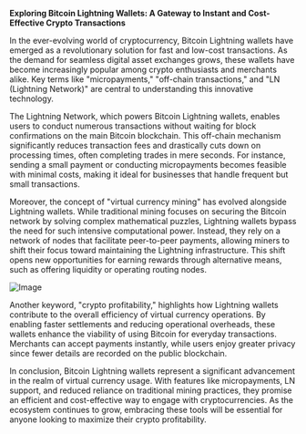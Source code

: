 **Exploring Bitcoin Lightning Wallets: A Gateway to Instant and Cost-Effective Crypto Transactions**

In the ever-evolving world of cryptocurrency, Bitcoin Lightning wallets have emerged as a revolutionary solution for fast and low-cost transactions. As the demand for seamless digital asset exchanges grows, these wallets have become increasingly popular among crypto enthusiasts and merchants alike. Key terms like "micropayments," "off-chain transactions," and "LN (Lightning Network)" are central to understanding this innovative technology.

The Lightning Network, which powers Bitcoin Lightning wallets, enables users to conduct numerous transactions without waiting for block confirmations on the main Bitcoin blockchain. This off-chain mechanism significantly reduces transaction fees and drastically cuts down on processing times, often completing trades in mere seconds. For instance, sending a small payment or conducting micropayments becomes feasible with minimal costs, making it ideal for businesses that handle frequent but small transactions.

Moreover, the concept of "virtual currency mining" has evolved alongside Lightning wallets. While traditional mining focuses on securing the Bitcoin network by solving complex mathematical puzzles, Lightning wallets bypass the need for such intensive computational power. Instead, they rely on a network of nodes that facilitate peer-to-peer payments, allowing miners to shift their focus toward maintaining the Lightning infrastructure. This shift opens new opportunities for earning rewards through alternative means, such as offering liquidity or operating routing nodes.

![Image](https://github.com/user-attachments/assets/b8266eee-691e-4ee1-99ef-bfa10d234fd4)

Another keyword, "crypto profitability," highlights how Lightning wallets contribute to the overall efficiency of virtual currency operations. By enabling faster settlements and reducing operational overheads, these wallets enhance the viability of using Bitcoin for everyday transactions. Merchants can accept payments instantly, while users enjoy greater privacy since fewer details are recorded on the public blockchain.

In conclusion, Bitcoin Lightning wallets represent a significant advancement in the realm of virtual currency usage. With features like micropayments, LN support, and reduced reliance on traditional mining practices, they promise an efficient and cost-effective way to engage with cryptocurrencies. As the ecosystem continues to grow, embracing these tools will be essential for anyone looking to maximize their crypto profitability.